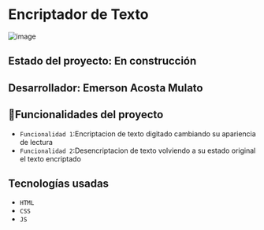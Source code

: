 <h1 align="left"> Encriptador de Texto </h1>

![image](https://github.com/user-attachments/assets/540fc703-eef8-4d4c-ae72-f55dbf9486b2)

## Estado del proyecto: En construcción
## Desarrollador: Emerson Acosta Mulato
## :hammer:Funcionalidades del proyecto

- `Funcionalidad 1`:Encriptacion de texto digitado cambiando su apariencia de lectura
- `Funcionalidad 2`:Desencriptacion de texto volviendo a su estado original el texto encriptado

## Tecnologías usadas
- `HTML`
- `CSS`
- `JS`
 

   


